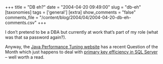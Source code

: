 +++
title = "DB eh?"
date = "2004-04-20 09:49:00"
slug = "db-eh"
[taxonomies]
tags = ['general']
[extra]
show_comments = "false"
comments_file = "/content/blog/2004/04/2004-04-20-db-eh-comments.csv"
+++

I don’t pretend to be a DBA but currently at work that’s part of my role (what was that sa password again?).

Anyway, the [Java Performance Tuning website](http://www.javaperformancetuning.com/) has a recent Question of the Month which just happens to deal with [primary key efficiency in SQL Server](http://www.javaperformancetuning.com/news/qotm040.shtml) – well worth a read.
